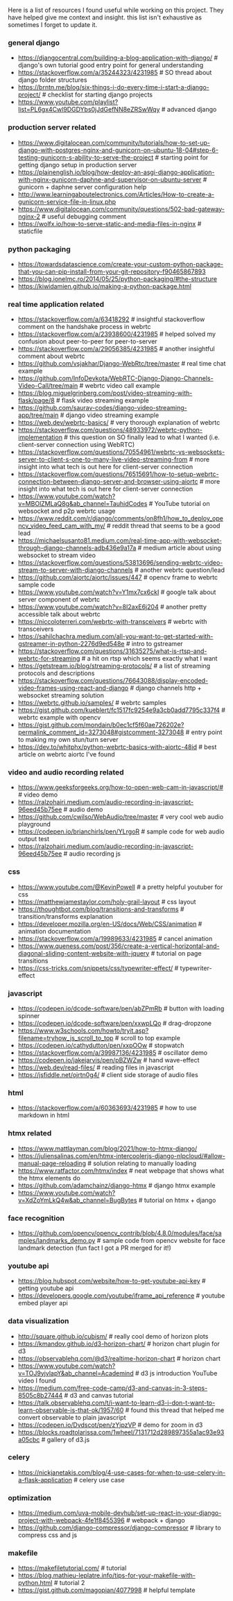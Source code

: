 Here is a list of resources I found useful while working on this project. They have helped give me context and insight.  this list isn't exhaustive as sometimes I forget to update it. 


### general django
- https://djangocentral.com/building-a-blog-application-with-django/  # django's own tutorial good entry point for general understanding  
- https://stackoverflow.com/a/35244323/4231985  # SO thread about django folder structures
- https://brntn.me/blog/six-things-i-do-every-time-i-start-a-django-project/  # checklist for starting django projects 
- https://www.youtube.com/playlist?list=PL6gx4Cwl9DGDYbs0jJdGefNN8eZRSwWqy  # advanced django 

### production server related
- https://www.digitalocean.com/community/tutorials/how-to-set-up-django-with-postgres-nginx-and-gunicorn-on-ubuntu-18-04#step-6-testing-gunicorn-s-ability-to-serve-the-project  # starting point for getting django setup in production server
- https://plainenglish.io/blog/how-deploy-an-asgi-django-application-with-nginx-gunicorn-daphne-and-supervisor-on-ubuntu-server # gunicorn + daphne server configuration help  
- http://www.learningaboutelectronics.com/Articles/How-to-create-a-gunicorn-service-file-in-linux.php  
- https://www.digitalocean.com/community/questions/502-bad-gateway-nginx-2  # useful debugging comment
- https://wolfx.io/how-to-serve-static-and-media-files-in-nginx  # staticfile


### python packaging
- https://towardsdatascience.com/create-your-custom-python-package-that-you-can-pip-install-from-your-git-repository-f90465867893
- https://blog.ionelmc.ro/2014/05/25/python-packaging/#the-structure
- https://kiwidamien.github.io/making-a-python-package.html


### real time application related
- https://stackoverflow.com/a/63418292  # insightful stackoverflow comment on the handshake process in webrtc
- https://stackoverflow.com/a/23938600/4231985  # helped solved my confusion about peer-to-peer for peer-to-server
- https://stackoverflow.com/a/29056385/4231985  # another insightful comment about webrtc
- https://github.com/vsjakhar/Django-WebRtc/tree/master # real time chat example  
- https://github.com/InfoDevkota/WebRTC-Django-Django-Channels-Video-Call/tree/main # webrtc video call example  
- https://blog.miguelgrinberg.com/post/video-streaming-with-flask/page/8  # flask video streaming example 
- https://github.com/saurav-codes/django-video-streaming-app/tree/main  # django video streaming example
- https://web.dev/webrtc-basics/ # very thorough explanation of webrtc
- https://stackoverflow.com/questions/48933972/webrtc-python-implementation  # this question on SO finally lead to what I wanted (i.e. client-server connection using WebRTC)
- https://stackoverflow.com/questions/70554961/webrtc-vs-websockets-server-to-client-s-one-to-many-live-video-streaming-from  # more insight into what tech is out here for client-server connection
- https://stackoverflow.com/questions/76515691/how-to-setup-webrtc-connection-between-django-server-and-browser-using-aiortc  # more insight into what tech is out here for client-server connection
- https://www.youtube.com/watch?v=MBOlZMLaQ8g&ab_channel=TauhidCodes  # YouTube tutorial on websocket and p2p webrtc usage
- https://www.reddit.com/r/django/comments/on8fh1/how_to_deploy_opencv_video_feed_cam_with_my/  # reddit thread that seems to be a good lead
- https://michaelsusanto81.medium.com/real-time-app-with-websocket-through-django-channels-adb436e9a17a  # medium article about using websocket to stream video
- https://stackoverflow.com/questions/53813696/sending-webrtc-video-stream-to-server-with-django-channels  # another webrtc question/lead 
- https://github.com/aiortc/aiortc/issues/447  # opencv frame to webrtc sample code
- https://www.youtube.com/watch?v=Y1mx7cx6ckI  # google talk about server component of webrtc
- https://www.youtube.com/watch?v=8I2axE6j204  # another pretty accessible talk about webrtc
- https://niccoloterreri.com/webrtc-with-transceivers  # webrtc with transceivers
- https://sahilchachra.medium.com/all-you-want-to-get-started-with-gstreamer-in-python-2276d9ed548e  # intro to gstreamer
- https://stackoverflow.com/questions/31635275/what-is-rtsp-and-webrtc-for-streaming  # a hit on rtsp which seems exactly what I want
- https://getstream.io/blog/streaming-protocols/  # a list of streaming protocols and descriptions
- https://stackoverflow.com/questions/76643088/display-encoded-video-frames-using-react-and-django  # django channels http + websocket streaming solution
- https://webrtc.github.io/samples/  # webrtc samples
- https://gist.github.com/kueblert/fc1517fc9254e9a3cb0add7795c337f4  # webrtc example with opencv
- https://gist.github.com/mondain/b0ec1cf5f60ae726202e?permalink_comment_id=3273048#gistcomment-3273048  # entry point to making my own stun/turn server
- https://dev.to/whitphx/python-webrtc-basics-with-aiortc-48id  # best article on webrtc aiortc I've found


### video and audio recording related
- https://www.geeksforgeeks.org/how-to-open-web-cam-in-javascript/#  # video demo
- https://ralzohairi.medium.com/audio-recording-in-javascript-96eed45b75ee  # audio demo
- https://github.com/cwilso/WebAudio/tree/master  # very cool web audio playground
- https://codepen.io/brianchirls/pen/YLrgoR  # sample code for web audio output test
- https://ralzohairi.medium.com/audio-recording-in-javascript-96eed45b75ee  # audio recording js  


### css
- https://www.youtube.com/@KevinPowell  # a pretty helpful youtuber for css
- https://matthewjamestaylor.com/holy-grail-layout  # css layout
- https://thoughtbot.com/blog/transitions-and-transforms  # transition/transforms explanation
- https://developer.mozilla.org/en-US/docs/Web/CSS/animation  # animation documentation
- https://stackoverflow.com/a/19989633/4231985  # cancel animation
- https://www.queness.com/post/356/create-a-vertical-horizontal-and-diagonal-sliding-content-website-with-jquery  # tutorial on page transitions
- https://css-tricks.com/snippets/css/typewriter-effect/  # typewriter-effect


### javascript 
- https://codepen.io/dcode-software/pen/abZPmRb  # button with loading spinner
- https://codepen.io/dcode-software/pen/xxwpLQo  # drag-dropzone  
- https://www.w3schools.com/howto/tryit.asp?filename=tryhow_js_scroll_to_top  # scroll to top example  
- https://codepen.io/cathydutton/pen/xxpOOw  # stopwatch
- https://stackoverflow.com/a/39987136/4231985  # oscillator demo
- https://codepen.io/jakejarvis/pen/pBZWZw  # hand wave-effect
- https://web.dev/read-files/  # reading files in javascript
- https://jsfiddle.net/ojrtn0g4/  # client side storage of audio files


### html 
- https://stackoverflow.com/a/60363693/4231985  # how to use markdown in html


### htmx related
- https://www.mattlayman.com/blog/2021/how-to-htmx-django/
- https://juliensalinas.com/en/htmx-intercoolerjs-django-nlpcloud/#allow-manual-page-reloading  # solution relating to manually loading 
- https://www.ratfactor.com/htmx/index  # neat webpage that shows what the htmx elements do
- https://github.com/adamchainz/django-htmx  # django htmx example
- https://www.youtube.com/watch?v=XdZoYmLkQ4w&ab_channel=BugBytes  # tutorial on htmx + django


### face recognition
- https://github.com/opencv/opencv_contrib/blob/4.8.0/modules/face/samples/landmarks_demo.py  # sample code from opencv website for face landmark detection (fun fact I got a PR merged for it!)


### youtube api
- https://blog.hubspot.com/website/how-to-get-youtube-api-key  # getting youtube api
- https://developers.google.com/youtube/iframe_api_reference  # youtube embed player api 

### data visualization
- http://square.github.io/cubism/  # really cool demo of horizon plots 
- https://kmandov.github.io/d3-horizon-chart/  # horizon chart plugin for d3
- https://observablehq.com/@d3/realtime-horizon-chart  # horizon chart 
- https://www.youtube.com/watch?v=TOJ9yjvlapY&ab_channel=Academind  # d3 js introduction YouTube video I found
- https://medium.com/free-code-camp/d3-and-canvas-in-3-steps-8505c8b27444  # d3 and canvas tutorial
- https://talk.observablehq.com/t/i-want-to-learn-d3-i-don-t-want-to-learn-observable-is-that-ok/1957/60  # found this thread that helped me convert observable to plain javascript
- https://codepen.io/Dvdscot/pen/zYjpzVP  # demo for zoom in d3
- https://blocks.roadtolarissa.com/1wheel/7131712d289897355a1ac93e93a05cbc  # gallery of d3.js

### celery
- https://nickjanetakis.com/blog/4-use-cases-for-when-to-use-celery-in-a-flask-application  # celery use case

### optimization 
- https://medium.com/uva-mobile-devhub/set-up-react-in-your-django-project-with-webpack-4fe1f8455396  # webpack + django
- https://github.com/django-compressor/django-compressor  # library to compress css and js

### makefile
- https://makefiletutorial.com/  # tutorial 
- https://blog.mathieu-leplatre.info/tips-for-your-makefile-with-python.html  # tutorial 2
- https://gist.github.com/magopian/4077998  # helpful template
